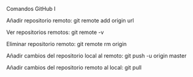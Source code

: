 Comandos GitHub I

Añadir repositorio remoto:
git remote add origin url

Ver repositorios remotos:
git remote -v

Eliminar repositorio remoto:
git remote rm origin

Añadir cambios del repositorio local al remoto:
git push -u origin master

Añadir cambios del repositorio remoto al local:
git pull
